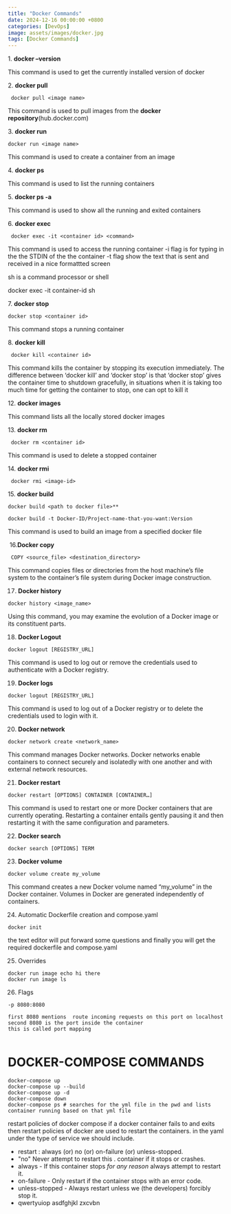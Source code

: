 ```yaml
---
title: "Docker Commands"
date: 2024-12-16 00:00:00 +0800
categories: [DevOps]
image: assets/images/docker.jpg
tags: [Docker Commands]
---  
```

1. **docker –version**

This command is used to get the currently installed version of docker

2. **docker pull**

```
 docker pull <image name>
```

This command is used to pull images from the **docker repository**(hub.docker.com)

3. **docker run**

```
docker run <image name>
```

This command is used to create a container from an image

4. **docker ps**

This command is used to list the running containers

5. **docker ps -a**

This command is used to show all the running and exited containers

   

6. **docker exec**

```
 docker exec -it <container id> <command>
```

This command is used to access the running container
-i flag is for typing in the the STDIN of the the container
-t flag show the text that is sent and received in a nice formattted screen

sh is a command processor or shell

docker exec -it container-id sh

7. **docker stop**

```
docker stop <container id>
```

This command stops a running container

8. **docker kill**

```
 docker kill <container id>
```

This command kills the container by stopping its execution immediately. The difference between ‘docker kill’ and ‘docker stop’ is that ‘docker stop’ gives the container time to shutdown gracefully, in situations when it is taking too much time for getting the container to stop, one can opt to kill it

12. **docker images**

This command lists all the locally stored docker images

13. **docker rm**

```
 docker rm <container id>
```

This command is used to delete a stopped container

14. **docker rmi**

```
 docker rmi <image-id>
```

15. **docker build**

```
docker build <path to docker file>**

docker build -t Docker-ID/Project-name-that-you-want:Version
```

This command is used to build an image from a specified docker file

 16.**Docker copy**

```
 COPY <source_file> <destination_directory>
```

This command copies files or directories from the host machine’s file system to the container’s file system during Docker image construction.

17. **Docker history**

```
docker history <image_name>
```

Using this command, you may examine the evolution of a Docker image or its constituent parts.

18. **Docker Logout** 

```
docker logout [REGISTRY_URL]
```

This command is used to log out or remove the credentials used to authenticate with a Docker registry. 

19. **Docker logs**

```
docker logout [REGISTRY_URL] 
```

This command is used to log out of a Docker registry or to delete the credentials used to login with it. 

20. **Docker network**

```
docker network create <network_name>
```

This command manages Docker networks. Docker networks enable containers to connect securely and isolatedly with one another and with external network resources.

21. **Docker restart**

```
docker restart [OPTIONS] CONTAINER [CONTAINER…]
```

This command is used to restart one or more Docker containers that are currently operating. Restarting a container entails gently pausing it and then restarting it with the same configuration and parameters. 

22. **Docker search**

```
docker search [OPTIONS] TERM
```

23. **Docker volume**

```
docker volume create my_volume
```

This command creates a new Docker volume named “my_volume” in the Docker container. Volumes in Docker are generated independently of containers.

  24. Automatic Dockerfile creation and compose.yaml

```
docker init 
```

the text editor will put forward some questions and finally you will get the required dockerfile and compose.yaml

25. Overrides
```
docker run image echo hi there
docker run image ls
```

26. Flags
```
-p 8080:8080

first 8080 mentions  route incoming requests on this port on localhost
second 8080 is the port inside the container
this is called port mapping


```
# DOCKER-COMPOSE COMMANDS

```
docker-compose up
docker-compose up --build
docker-compose up -d
docker-compose down
docker-compose ps # searches for the yml file in the pwd and lists container running based on that yml file
```

restart policies of docker compose
if a docker container fails to and exits then restart policies of docker are used to restart the containers.
in the yaml under the type of service we should include.
- restart : always (or) no (or) on-failure (or) unless-stopped.
- "no"  Never attempt to restart this . container if it stops or crashes.
- always - If this container stops *for any reason* always attempt to restart it.
- on-failure - Only restart if the container stops with an error code.
- unless-stopped - Always restart unless we (the developers) forcibly stop it.
- qwertyuiop asdfghjkl zxcvbn